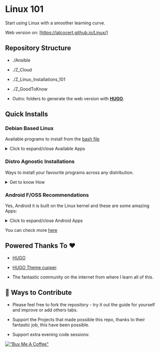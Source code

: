 # Linux 101

Start using Linux with a smoother learning curve.

Web version on: [https://jalcocert.github.io/Linux/]

## Repository Structure

* ./Ansible
* ./Z_Cloud
* ./Z_Linux_Installations_101
* ./Z_GoodToKnow

* Outro: folders to generate the web version with [**HUGO**](https://fossengineer.com/web-guide-Hugo/).

## Quick Installs

### Debian Based Linux

Available programs to install from the [bash file](https://github.com/JAlcocerT/Linux/blob/main/Ubuntu_installations_bash)

<details>
  <summary>Click to expand/close Available Apps</summary>
  &nbsp;

**FOSS ->** :heavy_check_mark:  

* General:
   * Synaptic  :heavy_check_mark:
   * PPA GUI Manager :heavy_check_mark:
   * Snap store :heavy_check_mark:
   * Docker ---> :fire: **BONUS** :rocket: Extra apps can be installed easily - [Apps list and config files](https://github.com/JAlcocerT/Docker) :heavy_check_mark:
    
* Media:
    * VLC :heavy_check_mark:
    * Spotify
    
* Browsers:
    * Brave :heavy_check_mark:
    * Librewolf :heavy_check_mark:
    * Chrome
    
* Design
    * Blender :heavy_check_mark:
    * FreeCad :heavy_check_mark:
    * OpenSCad :heavy_check_mark:
    * GIMP :heavy_check_mark:
    * Photoscape :heavy_check_mark:
    * Kazam :heavy_check_mark:
    * Cura
    * Inkscapee
    * KiCad
    * Audacity
    
* Programming:
   * Octave :heavy_check_mark:
   * VSCode
   * VSCodium :heavy_check_mark:
   * Flutter
   * Android Studio
   * RStudio :heavy_check_mark:
   * GH Desktop :heavy_check_mark:
   * Slack
   
* Gaming:
    * WINE :heavy_check_mark:
    * Lutris :heavy_check_mark:
    * Steam
    * Epic Games
    * Origin
    
* BackUps:
   * NextCloud :heavy_check_mark:
   * Syncthing  :heavy_check_mark:
   * Timeshift :heavy_check_mark:
   * Dropbox
   * MegaSync
   * Synkron
   * Grsync
   
* Others:
   * VBOX
   * VMWare
   * VNC Server :heavy_check_mark:
   * GUFW :heavy_check_mark:
   * VPN 
     * Tailscale :heavy_check_mark:
     * Wireguard Client
   * UnetBootin :heavy_check_mark:

</details>

### Distro Agnostic Installations

Ways to install your favourite programs across any distribution.

<details>
  <summary>Get to know How</summary>
  &nbsp;

#### With Ansible

Check <https://github.com/JAlcocerT/Linux/tree/main/Ansible>

#### With Docker

* Check <https://github.com/JAlcocerT/Docker>
* If you need further assistance, you can find full guides on my Tech blog: <https://fossengineer.com/tags/self-hosting/>

#### With Nix

Compatible even with mac!

Check <https://github.com/JAlcocerT/Linux/tree/main/Nix>
</details>


### Android F/OSS Recommendations

Yes, Android it is built on the Linux kernel and these are some amazing Apps:

<details>
  <summary>Click to expand/close Android Apps</summary>
  &nbsp;

* F-Droid - F/OSS Android App Repository - https://gitlab.com/fdroid/fdroidclient

* Audio recorder - https://github.com/Dimowner/AudioRecorder
* Client for Navidrome - https://gitlab.com/ultrasonic/ultrasonic
* Syncthing - https://github.com/syncthing/syncthing
* Nextcloud - https://github.com/nextcloud/android

* PixelFed client - https://f-droid.org/app/com.h.pixeldroid {F-Droid}
* Matrix Element - https://github.com/vector-im/element-android
* Matrix Fluffy Chat - https://gitlab.com/KrilleFear/fluffychat

* Organic Maps - https://github.com/organicmaps/organicmaps
* MapsMe - https://github.com/mapsme/api-android
* Readrops - https://github.com/readrops/Readrops

</details>

You can check more [here](https://brainfucksec.github.io/android-foss-apps-list#android-based-operating-systems)

## Powered Thanks To :heart:

* [HUGO](https://github.com/gohugoio/hugo)
* [HUGO Theme cupper](https://github.com/zwbetz-gh/cupper-hugo-theme).

* The fantastic community on the internet from where I learn all of this.

## :loudspeaker: Ways to Contribute 

* Please feel free to fork the repository - try it out the guide for yourself and improve or add others tabs.

* Support the Projects that made possible this repo, thanks to their fantastic job, this have been possible.

* Support extra evening code sessions:

[!["Buy Me A Coffee"](https://www.buymeacoffee.com/assets/img/custom_images/orange_img.png)](https://www.buymeacoffee.com/FossEngineer)